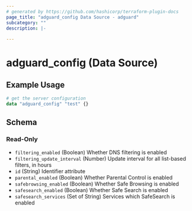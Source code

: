 ```yaml
---
# generated by https://github.com/hashicorp/terraform-plugin-docs
page_title: "adguard_config Data Source - adguard"
subcategory: ""
description: |-
  
---
```


# adguard_config (Data Source)



## Example Usage

```terraform
# get the server configuration
data "adguard_config" "test" {}
```

<!-- schema generated by tfplugindocs -->
## Schema

### Read-Only

- `filtering_enabled` (Boolean) Whether DNS filtering is enabled
- `filtering_update_interval` (Number) Update interval for all list-based filters, in hours
- `id` (String) Identifier attribute
- `parental_enabled` (Boolean) Whether Parental Control is enabled
- `safebrowsing_enabled` (Boolean) Whether Safe Browsing is enabled
- `safesearch_enabled` (Boolean) Whether Safe Search is enabled
- `safesearch_services` (Set of String) Services which SafeSearch is enabled


